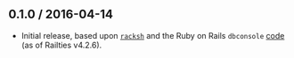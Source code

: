 ## 0.1.0 / 2016-04-14

* Initial release, based upon [`racksh`](https://github.com/sickill/racksh) and the Ruby on Rails `dbconsole` [code](https://github.com/rails/rails/blob/master/railties/lib/rails/commands/dbconsole.rb) (as of Railties v4.2.6).
